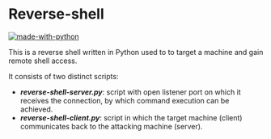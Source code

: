 # Reverse-shell

[![made-with-python](https://img.shields.io/badge/Made%20with-Python-1f425f.svg)](https://www.python.org/)

This is a reverse shell written in Python used to to target a machine and gain remote shell access.

It consists of two distinct scripts:
- ***reverse-shell-server.py***: script with open listener port on which it receives the connection, by which command execution can be achieved.
- ***reverse-shell-client.py***: script in which the target machine (client) communicates back to the attacking machine (server).

